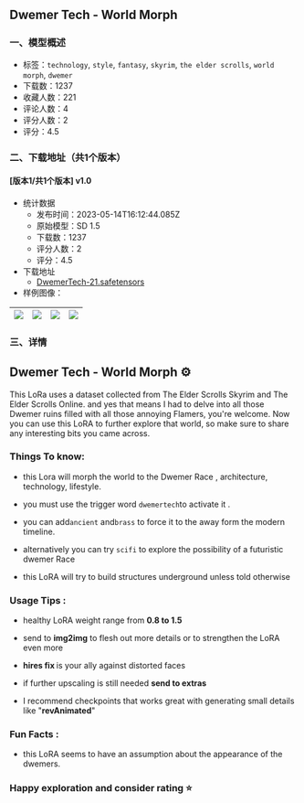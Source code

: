 ## Dwemer Tech - World Morph
### 一、模型概述

- 标签：`technology`, `style`, `fantasy`, `skyrim`, `the elder scrolls`, `world morph`, `dwemer`
- 下载数：1237
- 收藏人数：221
- 评论人数：4
- 评分人数：2
- 评分：4.5

### 二、下载地址（共1个版本）

#### [版本1/共1个版本] v1.0

- 统计数据
  - 发布时间：2023-05-14T16:12:44.085Z
  - 原始模型：SD 1.5
  - 下载数：1237
  - 评分人数：2
  - 评分：4.5
- 下载地址
  - [DwemerTech-21.safetensors](https://civitai.com/api/download/models/69655)
- 样例图像：

| <img src="https://image.civitai.com/xG1nkqKTMzGDvpLrqFT7WA/b45ec5d5-f28f-4dd9-b463-6dbba2960052/width=450/778122.jpeg" /> | <img src="https://image.civitai.com/xG1nkqKTMzGDvpLrqFT7WA/216266bb-9beb-4509-9b1e-6bd7898d7f2f/width=450/778196.jpeg" /> | <img src="https://image.civitai.com/xG1nkqKTMzGDvpLrqFT7WA/0e35a56c-896d-474e-acd4-3bb0e872350e/width=450/778129.jpeg" /> | <img src="https://image.civitai.com/xG1nkqKTMzGDvpLrqFT7WA/c8ab149b-56b0-496e-9f91-5116f6172a04/width=450/778120.jpeg" /> |
| ---- | ---- | ---- | ---- |


### 三、详情
<h2>Dwemer Tech - World Morph ⚙️</h2><p>This LoRa uses a dataset collected from The Elder Scrolls Skyrim and The Elder Scrolls Online. and yes that means I had to delve into all those Dwemer ruins filled with all those annoying Flamers, you're welcome. Now you can use this LoRA to further explore that world, so make sure to share any interesting bits you came across.</p><h3></h3><h3>Things To know:</h3><ul><li><p>this Lora will morph the world to the Dwemer Race , architecture, technology, lifestyle.</p></li><li><p>you must use the trigger word <code>dwemertech</code>to activate it .</p></li><li><p>you can add<code>ancient</code> and<code>brass</code> to force it to the away form the modern timeline.</p></li><li><p>alternatively you can try <code>scifi</code> to explore the possibility of a futuristic dwemer Race</p></li><li><p>this LoRA will try to build structures underground unless told otherwise</p></li></ul><p></p><h3>Usage Tips :</h3><ul><li><p>healthy LoRA weight range from <strong>0.8 to 1.5</strong></p></li><li><p>send to <strong>img2img</strong> to flesh out more details or to strengthen the LoRA even more</p></li><li><p><strong>hires fix </strong>is your ally against distorted faces</p></li><li><p>if further upscaling is still needed <strong>send to extras</strong></p></li><li><p>I recommend checkpoints that works great with generating small details like "<strong>revAnimated</strong>"</p></li></ul><p></p><h3>Fun Facts :</h3><ul><li><p>this LoRA seems to have an assumption about the appearance of the dwemers.</p></li></ul><p></p><h3>Happy exploration and consider rating ⭐</h3>